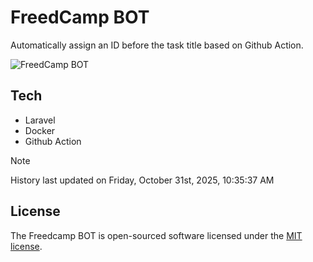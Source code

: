 # FreedCamp BOT

Automatically assign an ID before the task title based on Github Action.

![FreedCamp BOT](https://repository-images.githubusercontent.com/737932867/7d34798b-2680-471c-b089-a78a718d3d6a)

## Tech

- Laravel
- Docker
- Github Action

> [!NOTE]  
> History last updated on Friday, October 31st, 2025, 10:35:37 AM

## License

The Freedcamp BOT is open-sourced software licensed under the [MIT license](https://opensource.org/licenses/MIT).
